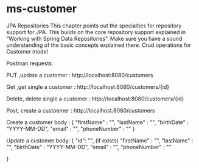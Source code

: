 # ms-customer

JPA Repositories
This chapter points out the specialties for repository support for JPA. This builds on the core repository support explained in “Working with Spring Data Repositories”. Make sure you have a sound understanding of the basic concepts explained there.
Crud operations for Customer model

Postman requests:

PUT ,update a customer : http://localhost:8080/customers

Get ,get single a customer : http://localhost:8080/customers/{id}

Delete, delete single a customer : http://localhost:8080/customers/{id}

Post, create a custoemer : http://localhost:8080/customers

Create a customer body :
{
    "firstName" : "",
    "lastName" : "",
    "birthDate" : "YYYY-MM-DD",
    "email" : "",
    "phoneNumber" : ""
}

Update a customer body:
{
    "id": "", (if exists)
    "firstName" : "",
    "lastName" : "",
    "birthDate" : "YYYY-MM-DD",
    "email" : "",
    "phoneNumber" : ""

}

